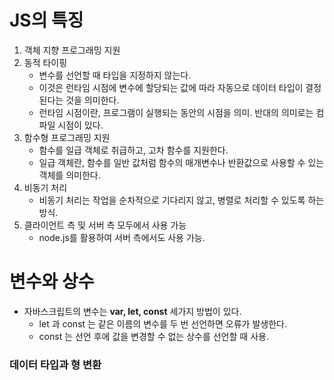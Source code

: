 # JS의 특징

1. 객체 지향 프로그래밍 지원
2. 동적 타이핑
    - 변수를 선언할 때 타입을 지정하지 않는다.
    - 이것은 런타임 시점에 변수에 할당되는 값에 따라 자동으로 데이터 타입이 결정 된다는 것을 의미한다.
    * 런타임 시점이란, 프로그램이 실행되는 동안의 시점을 의미. 반대의 의미로는 컴파일 시점이 있다.
3. 함수형 프로그래밍 지원
    - 함수를 일급 객체로 취급하고, 고차 함수를 지원한다.
    * 일급 객체란, 함수를 일반 값처럼 함수의 매개변수나 반환값으로 사용할 수 있는 객체를 의미한다.
4. 비동기 처리
    - 비동기 처리는 작업을 순차적으로 기다리지 않고, 병렬로 처리할 수 있도록 하는 방식.
5. 클라이언트 측 및 서버 측 모두에서 사용 가능
    - node.js를 활용하여 서버 측에서도 사용 가능.

# 변수와 상수

-   자바스크립트의 변수는 **var, let, const** 세가지 방법이 있다.
    -   let 과 const 는 같은 이름의 변수를 두 번 선언하면 오류가 발생한다.
    -   const 는 선언 후에 값을 변경할 수 없는 상수를 선언할 때 사용.

### 데이터 타입과 형 변환
